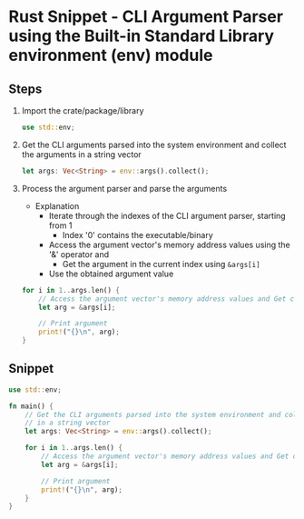 # Rust Snippet - CLI Argument Parser using the Built-in Standard Library environment (env) module

## Steps
1. Import the crate/package/library
    ```rust
    use std::env;
    ```

2. Get the CLI arguments parsed into the system environment and collect the arguments in a string vector
    ```rust
    let args: Vec<String> = env::args().collect();
    ```

3. Process the argument parser and parse the arguments
    - Explanation
        - Iterate through the indexes of the CLI argument parser, starting from 1
            + Index '0' contains the executable/binary
        - Access the argument vector's memory address values using the '&' operator and 
            + Get the argument in the current index using `&args[i]`
        + Use the obtained argument value
    ```rust
    for i in 1..args.len() {
        // Access the argument vector's memory address values and Get current argument
        let arg = &args[i];

        // Print argument
        print!("{}\n", arg);
    }
    ```

## Snippet
```rust
use std::env;

fn main() {
    // Get the CLI arguments parsed into the system environment and collect the arguments 
    // in a string vector
    let args: Vec<String> = env::args().collect();

    for i in 1..args.len() {
        // Access the argument vector's memory address values and Get current argument
        let arg = &args[i];

        // Print argument
        print!("{}\n", arg);
    }
}
```

